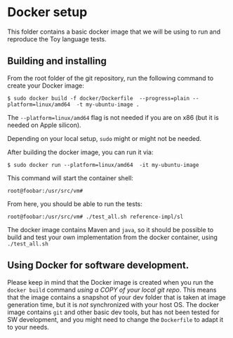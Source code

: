 # Docker setup

This folder contains a basic docker image that we will be using to run and reproduce the Toy language tests.

## Building and installing

From the root folder of the git repository, run the following command to create your Docker image:

```
$ sudo docker build -f docker/Dockerfile  --progress=plain --platform=linux/amd64  -t my-ubuntu-image .
```

The `--platform=linux/amd64` flag is not needed if you are on x86 (but it is needed on Apple silicon).

Depending on your local setup, `sudo` might or might not be needed.

After building the docker image, you can run it via:

```
$ sudo docker run --platform=linux/amd64  -it my-ubuntu-image
```

This command will start the container shell:

```
root@foobar:/usr/src/vm#
```

From here, you should be able to run the tests:
```
root@foobar:/usr/src/vm# ./test_all.sh reference-impl/sl
```

The docker image contains Maven and `java`, so it should be possible to build and test your own implementation from the docker container, using `./test_all.sh`

## Using Docker for software development.

Please keep in mind that the Docker image is created when you run the `docker build` command _using a COPY of your local git repo_. This means that the image contains a snapshot of your dev folder that is taken at image generation time, but it is _not_ synchronized with your host OS. The docker image contains `git` and other basic dev tools, but has not been tested for SW development, and you might need to change the `Dockerfile` to adapt it to your needs.
